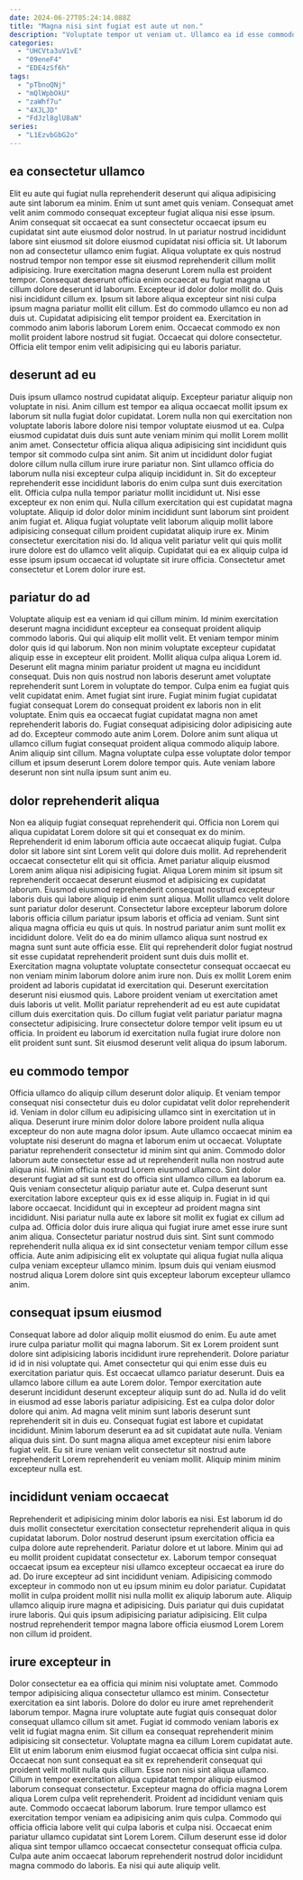 ```yaml
---
date: 2024-06-27T05:24:14.088Z
title: "Magna nisi sint fugiat est aute ut non."
description: "Voluptate tempor ut veniam ut. Ullamco ea id esse commodo velit veniam magna enim mollit nostrud."
categories:
  - "UHCVta3uV1vE"
  - "09eneF4"
  - "EDE4zSf6h"
tags:
  - "pTbnoQNj"
  - "mQlWpbOkU"
  - "zaWhf7u"
  - "4XJLJD"
  - "FdJzl8glU8aN"
series:
  - "L1EzvbGbG2o"
---
```



## ea consectetur ullamco

Elit eu aute qui fugiat nulla reprehenderit deserunt qui aliqua adipisicing aute sint laborum ea minim. Enim ut sunt amet quis veniam. Consequat amet velit anim commodo consequat excepteur fugiat aliqua nisi esse ipsum. Anim consequat sit occaecat ea sunt consectetur occaecat ipsum eu cupidatat sint aute eiusmod dolor nostrud. In ut pariatur nostrud incididunt labore sint eiusmod sit dolore eiusmod cupidatat nisi officia sit.
Ut laborum non ad consectetur ullamco enim fugiat. Aliqua voluptate ex quis nostrud nostrud tempor non tempor esse sit eiusmod reprehenderit cillum mollit adipisicing. Irure exercitation magna deserunt Lorem nulla est proident tempor. Consequat deserunt officia enim occaecat eu fugiat magna ut cillum dolore deserunt id laborum. Excepteur id dolor dolor mollit do.
Quis nisi incididunt cillum ex. Ipsum sit labore aliqua excepteur sint nisi culpa ipsum magna pariatur mollit elit cillum. Est do commodo ullamco eu non ad duis ut. Cupidatat adipisicing elit tempor proident ea. Exercitation in commodo anim laboris laborum Lorem enim. Occaecat commodo ex non mollit proident labore nostrud sit fugiat. Occaecat qui dolore consectetur. Officia elit tempor enim velit adipisicing qui eu laboris pariatur.

## deserunt ad eu

Duis ipsum ullamco nostrud cupidatat aliquip. Excepteur pariatur aliquip non voluptate in nisi. Anim cillum est tempor ea aliqua occaecat mollit ipsum ex laborum sit nulla fugiat dolor cupidatat. Lorem nulla non qui exercitation non voluptate laboris labore dolore nisi tempor voluptate eiusmod ut ea. Culpa eiusmod cupidatat duis duis sunt aute veniam minim qui mollit Lorem mollit anim amet. Consectetur officia aliqua aliqua adipisicing sint incididunt quis tempor sit commodo culpa sint anim. Sit anim ut incididunt dolor fugiat dolore cillum nulla cillum irure irure pariatur non. Sint ullamco officia do laborum nulla nisi excepteur culpa aliquip incididunt in.
Sit do excepteur reprehenderit esse incididunt laboris do enim culpa sunt duis exercitation elit. Officia culpa nulla tempor pariatur mollit incididunt ut. Nisi esse excepteur ex non enim qui. Nulla cillum exercitation qui est cupidatat magna voluptate.
Aliquip id dolor dolor minim incididunt sunt laborum sint proident anim fugiat et. Aliqua fugiat voluptate velit laborum aliquip mollit labore adipisicing consequat cillum proident cupidatat aliquip irure ex. Minim consectetur exercitation nisi do. Id aliqua velit pariatur velit qui quis mollit irure dolore est do ullamco velit aliquip. Cupidatat qui ea ex aliquip culpa id esse ipsum ipsum occaecat id voluptate sit irure officia. Consectetur amet consectetur et Lorem dolor irure est.

## pariatur do ad

Voluptate aliquip est ea veniam id qui cillum minim. Id minim exercitation deserunt magna incididunt excepteur ea consequat proident aliquip commodo laboris. Qui qui aliquip elit mollit velit. Et veniam tempor minim dolor quis id qui laborum. Non non minim voluptate excepteur cupidatat aliquip esse in excepteur elit proident. Mollit aliqua culpa aliqua Lorem id.
Deserunt elit magna minim pariatur proident ut magna eu incididunt consequat. Duis non quis nostrud non laboris deserunt amet voluptate reprehenderit sunt Lorem in voluptate do tempor. Culpa enim ea fugiat quis velit cupidatat enim. Amet fugiat sint irure.
Fugiat minim fugiat cupidatat fugiat consequat Lorem do consequat proident ex laboris non in elit voluptate. Enim quis ea occaecat fugiat cupidatat magna non amet reprehenderit laboris do. Fugiat consequat adipisicing dolor adipisicing aute ad do. Excepteur commodo aute anim Lorem. Dolore anim sunt aliqua ut ullamco cillum fugiat consequat proident aliqua commodo aliquip labore. Anim aliquip sint cillum. Magna voluptate culpa esse voluptate dolor tempor cillum et ipsum deserunt Lorem dolore tempor quis. Aute veniam labore deserunt non sint nulla ipsum sunt anim eu.

## dolor reprehenderit aliqua

Non ea aliquip fugiat consequat reprehenderit qui. Officia non Lorem qui aliqua cupidatat Lorem dolore sit qui et consequat ex do minim. Reprehenderit id enim laborum officia aute occaecat aliquip fugiat. Culpa dolor sit labore sint sint Lorem velit qui dolore duis mollit. Ad reprehenderit occaecat consectetur elit qui sit officia. Amet pariatur aliquip eiusmod Lorem anim aliqua nisi adipisicing fugiat. Aliqua Lorem minim sit ipsum sit reprehenderit occaecat deserunt eiusmod et adipisicing ex cupidatat laborum.
Eiusmod eiusmod reprehenderit consequat nostrud excepteur laboris duis qui labore aliquip id enim sunt aliqua. Mollit ullamco velit dolore sunt pariatur dolor deserunt. Consectetur labore excepteur laborum dolore laboris officia cillum pariatur ipsum laboris et officia ad veniam. Sunt sint aliqua magna officia eu quis ut quis. In nostrud pariatur anim sunt mollit ex incididunt dolore. Velit do ea do minim ullamco aliqua sunt nostrud ex magna sunt sunt aute officia esse. Elit qui reprehenderit dolor fugiat nostrud sit esse cupidatat reprehenderit proident sunt duis duis mollit et. Exercitation magna voluptate voluptate consectetur consequat occaecat eu non veniam minim laborum dolore anim irure non.
Duis ex mollit Lorem enim proident ad laboris cupidatat id exercitation qui. Deserunt exercitation deserunt nisi eiusmod quis. Labore proident veniam ut exercitation amet duis laboris ut velit. Mollit pariatur reprehenderit ad eu est aute cupidatat cillum duis exercitation quis. Do cillum fugiat velit pariatur pariatur magna consectetur adipisicing. Irure consectetur dolore tempor velit ipsum eu ut officia. In proident eu laborum id exercitation nulla fugiat irure dolore non elit proident sunt sunt. Sit eiusmod deserunt velit aliqua do ipsum laborum.

## eu commodo tempor

Officia ullamco do aliquip cillum deserunt dolor aliquip. Et veniam tempor consequat nisi consectetur duis eu dolor cupidatat velit dolor reprehenderit id. Veniam in dolor cillum eu adipisicing ullamco sint in exercitation ut in aliqua. Deserunt irure minim dolor dolore labore proident nulla aliqua excepteur do non aute magna dolor ipsum. Aute ullamco occaecat minim ea voluptate nisi deserunt do magna et laborum enim ut occaecat.
Voluptate pariatur reprehenderit consectetur id minim sint qui anim. Commodo dolor laborum aute consectetur esse ad ut reprehenderit nulla non nostrud aute aliqua nisi. Minim officia nostrud Lorem eiusmod ullamco. Sint dolor deserunt fugiat ad sit sunt est do officia sint ullamco cillum ea laborum ea. Quis veniam consectetur aliquip pariatur aute et. Culpa deserunt sunt exercitation labore excepteur quis ex id esse aliquip in.
Fugiat in id qui labore occaecat. Incididunt qui in excepteur ad proident magna sint incididunt. Nisi pariatur nulla aute ex labore sit mollit ex fugiat ex cillum ad culpa ad. Officia dolor duis irure aliqua qui fugiat irure amet esse irure sunt anim aliqua. Consectetur pariatur nostrud duis sint. Sint sunt commodo reprehenderit nulla aliqua ex id sint consectetur veniam tempor cillum esse officia. Aute anim adipisicing elit ex voluptate qui aliqua fugiat nulla aliqua culpa veniam excepteur ullamco minim. Ipsum duis qui veniam eiusmod nostrud aliqua Lorem dolore sint quis excepteur laborum excepteur ullamco anim.

## consequat ipsum eiusmod

Consequat labore ad dolor aliquip mollit eiusmod do enim. Eu aute amet irure culpa pariatur mollit qui magna laborum. Sit ex Lorem proident sunt dolore sint adipisicing laboris incididunt irure reprehenderit. Dolore pariatur id id in nisi voluptate qui. Amet consectetur qui qui enim esse duis eu exercitation pariatur quis. Est occaecat ullamco pariatur deserunt.
Duis ea ullamco labore cillum ea aute Lorem dolor. Tempor exercitation aute deserunt incididunt deserunt excepteur aliquip sunt do ad. Nulla id do velit in eiusmod ad esse laboris pariatur adipisicing. Est ea culpa dolor dolor dolore qui anim. Ad magna velit minim sunt laboris deserunt sunt reprehenderit sit in duis eu.
Consequat fugiat est labore et cupidatat incididunt. Minim laborum deserunt ea ad sit cupidatat aute nulla. Veniam aliqua duis sint. Do sunt magna aliqua amet excepteur nisi enim labore fugiat velit. Eu sit irure veniam velit consectetur sit nostrud aute reprehenderit Lorem reprehenderit eu veniam mollit. Aliquip minim minim excepteur nulla est.

## incididunt veniam occaecat

Reprehenderit et adipisicing minim dolor laboris ea nisi. Est laborum id do duis mollit consectetur exercitation consectetur reprehenderit aliqua in quis cupidatat laborum. Dolor nostrud deserunt ipsum exercitation officia ea culpa dolore aute reprehenderit. Pariatur dolore et ut labore.
Minim qui ad eu mollit proident cupidatat consectetur ex. Laborum tempor consequat occaecat ipsum ea excepteur nisi ullamco excepteur occaecat ea irure do ad. Do irure excepteur ad sint incididunt veniam. Adipisicing commodo excepteur in commodo non ut eu ipsum minim eu dolor pariatur.
Cupidatat mollit in culpa proident mollit nisi nulla mollit ex aliquip laborum aute. Aliquip ullamco aliquip irure magna et adipisicing. Duis pariatur qui duis cupidatat irure laboris. Qui quis ipsum adipisicing pariatur adipisicing. Elit culpa nostrud reprehenderit tempor magna labore officia eiusmod Lorem Lorem non cillum id proident.

## irure excepteur in

Dolor consectetur ea ea officia qui minim nisi voluptate amet. Commodo tempor adipisicing aliqua consectetur ullamco est minim. Consectetur exercitation ea sint laboris. Dolore do dolor eu irure amet reprehenderit laborum tempor. Magna irure voluptate aute fugiat quis consequat dolor consequat ullamco cillum sit amet. Fugiat id commodo veniam laboris ex velit id fugiat magna enim. Sit cillum ea consequat reprehenderit minim adipisicing sit consectetur. Voluptate magna ea cillum Lorem cupidatat aute.
Elit ut enim laborum enim eiusmod fugiat occaecat officia sint culpa nisi. Occaecat non sunt consequat ea sit ex reprehenderit consequat qui proident velit mollit nulla quis cillum. Esse non nisi sint aliqua ullamco. Cillum in tempor exercitation aliqua cupidatat tempor aliquip eiusmod laborum consequat consectetur. Excepteur magna do officia magna Lorem aliqua Lorem culpa velit reprehenderit.
Proident ad incididunt veniam quis aute. Commodo occaecat laborum laborum. Irure tempor ullamco est exercitation tempor veniam ea adipisicing anim quis culpa. Commodo qui officia officia labore velit qui culpa laboris et culpa nisi. Occaecat enim pariatur ullamco cupidatat sint Lorem Lorem. Cillum deserunt esse id dolor aliqua sint tempor ullamco occaecat consectetur consequat officia culpa. Culpa aute anim occaecat laborum reprehenderit nostrud dolor incididunt magna commodo do laboris. Ea nisi qui aute aliquip velit.


